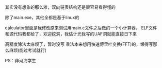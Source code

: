 其实没有想象的那么难，双向链表结构还是很容易看得懂的

除了main.exe，其他全都是基于linux的

calculator里面是我修改原来测试用main.c文件之后做的一个小计算器，
ELF文件和源代码我都给了，欢迎挖洞，我估计光我写的UAF洞就能直接日下来

高精度除法太麻烦了，暂时没写
乘法本来想用快速傅里叶变换(FFT)的，懒得写那么麻烦(能过考试就行)

PS：非河海学生
